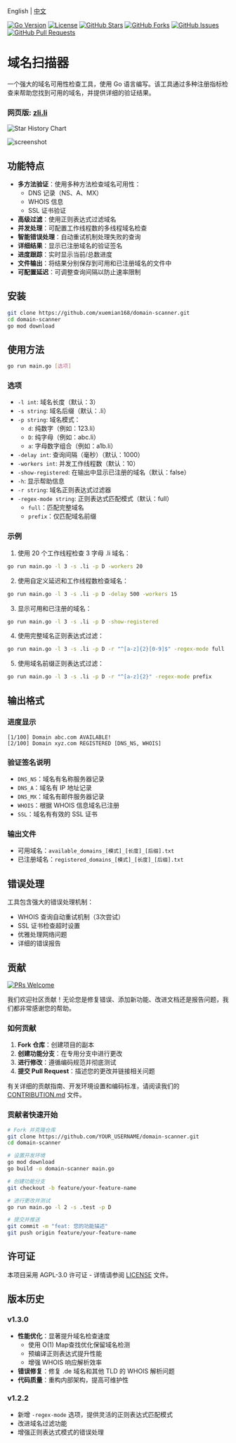 English | [中文](./README.zh.md)

[![Go Version](https://img.shields.io/badge/go-1.22-blue.svg)](https://golang.org)
[![License](https://img.shields.io/badge/license-AGPL--3.0-green.svg)](LICENSE)
[![GitHub Stars](https://img.shields.io/github/stars/xuemian168/domain-scanner.svg?style=social)](https://github.com/xuemian168/domain-scanner/stargazers)
[![GitHub Forks](https://img.shields.io/github/forks/xuemian168/domain-scanner.svg?style=social)](https://github.com/xuemian168/domain-scanner/network/members)
[![GitHub Issues](https://img.shields.io/github/issues/xuemian168/domain-scanner.svg)](https://github.com/xuemian168/domain-scanner/issues)
[![GitHub Pull Requests](https://img.shields.io/github/issues-pr/xuemian168/domain-scanner.svg)](https://github.com/xuemian168/domain-scanner/pulls)

# 域名扫描器

一个强大的域名可用性检查工具，使用 Go 语言编写。该工具通过多种注册指标检查来帮助您找到可用的域名，并提供详细的验证结果。

### 网页版: [zli.li](https://zli.li)

![Star History Chart](https://api.star-history.com/svg?repos=xuemian168/domain-scanner&type=Date)

![screenshot](./imgs/image.png)

## 功能特点

- **多方法验证**：使用多种方法检查域名可用性：
  - DNS 记录（NS、A、MX）
  - WHOIS 信息
  - SSL 证书验证
- **高级过滤**：使用正则表达式过滤域名
- **并发处理**：可配置工作线程数的多线程域名检查
- **智能错误处理**：自动重试机制处理失败的查询
- **详细结果**：显示已注册域名的验证签名
- **进度跟踪**：实时显示当前/总数进度
- **文件输出**：将结果分别保存到可用和已注册域名的文件中
- **可配置延迟**：可调整查询间隔以防止速率限制

## 安装

```bash
git clone https://github.com/xuemian168/domain-scanner.git
cd domain-scanner
go mod download
```

## 使用方法

```bash
go run main.go [选项]
```

### 选项

- `-l int`: 域名长度（默认：3）
- `-s string`: 域名后缀（默认：.li）
- `-p string`: 域名模式：
  - `d`: 纯数字（例如：123.li）
  - `D`: 纯字母（例如：abc.li）
  - `a`: 字母数字组合（例如：a1b.li）
- `-delay int`: 查询间隔（毫秒）（默认：1000）
- `-workers int`: 并发工作线程数（默认：10）
- `-show-registered`: 在输出中显示已注册的域名（默认：false）
- `-h`: 显示帮助信息
- `-r string`: 域名正则表达式过滤器
- `-regex-mode string`: 正则表达式匹配模式（默认：full）
  - `full`：匹配完整域名
  - `prefix`：仅匹配域名前缀

### 示例

1. 使用 20 个工作线程检查 3 字母 .li 域名：
```bash
go run main.go -l 3 -s .li -p D -workers 20
```

2. 使用自定义延迟和工作线程数检查域名：
```bash
go run main.go -l 3 -s .li -p D -delay 500 -workers 15
```

3. 显示可用和已注册的域名：
```bash
go run main.go -l 3 -s .li -p D -show-registered
```

4. 使用完整域名正则表达式过滤：
```bash
go run main.go -l 3 -s .li -p D -r "^[a-z]{2}[0-9]$" -regex-mode full
```

5. 使用域名前缀正则表达式过滤：
```bash
go run main.go -l 3 -s .li -p D -r "^[a-z]{2}" -regex-mode prefix
```

## 输出格式

### 进度显示
```
[1/100] Domain abc.com AVAILABLE!
[2/100] Domain xyz.com REGISTERED [DNS_NS, WHOIS]
```

### 验证签名说明
- `DNS_NS`：域名有名称服务器记录
- `DNS_A`：域名有 IP 地址记录
- `DNS_MX`：域名有邮件服务器记录
- `WHOIS`：根据 WHOIS 信息域名已注册
- `SSL`：域名有有效的 SSL 证书

### 输出文件
- 可用域名：`available_domains_[模式]_[长度]_[后缀].txt`
- 已注册域名：`registered_domains_[模式]_[长度]_[后缀].txt`

## 错误处理

工具包含强大的错误处理机制：
- WHOIS 查询自动重试机制（3次尝试）
- SSL 证书检查超时设置
- 优雅处理网络问题
- 详细的错误报告

## 贡献

[![PRs Welcome](https://img.shields.io/badge/PRs-welcome-brightgreen.svg)](CONTRIBUTION.md)

我们欢迎社区贡献！无论您是修复错误、添加新功能、改进文档还是报告问题，我们都非常感谢您的帮助。

### 如何贡献

1. **Fork 仓库**：创建项目的副本
2. **创建功能分支**：在专用分支中进行更改
3. **进行修改**：遵循编码规范并彻底测试
4. **提交 Pull Request**：描述您的更改并链接相关问题

有关详细的贡献指南、开发环境设置和编码标准，请阅读我们的 [CONTRIBUTION.md](CONTRIBUTION.md) 文件。

### 贡献者快速开始

```bash
# Fork 并克隆仓库
git clone https://github.com/YOUR_USERNAME/domain-scanner.git
cd domain-scanner

# 设置开发环境
go mod download
go build -o domain-scanner main.go

# 创建功能分支
git checkout -b feature/your-feature-name

# 进行更改并测试
go run main.go -l 2 -s .test -p D

# 提交并推送
git commit -m "feat: 您的功能描述"
git push origin feature/your-feature-name
```

## 许可证

本项目采用 AGPL-3.0 许可证 - 详情请参阅 [LICENSE](LICENSE) 文件。

## 版本历史

### v1.3.0
- **性能优化**：显著提升域名检查速度
  - 使用 O(1) Map查找优化保留域名检测
  - 预编译正则表达式提升性能
  - 增强 WHOIS 响应解析效率
- **错误修复**：修复 .de 域名和其他 TLD 的 WHOIS 解析问题
- **代码质量**：重构内部架构，提高可维护性

### v1.2.2
- 新增 `-regex-mode` 选项，提供灵活的正则表达式匹配模式
- 改进域名过滤功能
- 增强正则表达式模式的错误处理